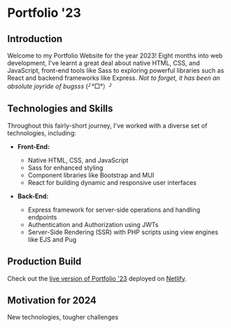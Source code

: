 # Portfolio '23

## Introduction
Welcome to my Portfolio Website for the year 2023! Eight months into web development, I've learnt a great deal about native HTML, CSS, and JavaScript, front-end tools like Sass to exploring powerful libraries such as React and backend frameworks like Express. _Not to forget, it has been an absolute joyride of bugsss_ (╯°□°）╯ 

## Technologies and Skills
Throughout this fairly-short journey, I've worked with a diverse set of technologies, including:
- **Front-End:**
  - Native HTML, CSS, and JavaScript
  - Sass for enhanced styling
  - Component libraries like Bootstrap and MUI
  - React for building dynamic and responsive user interfaces

- **Back-End:**
  - Express framework for server-side operations and handling endpoints
  - Authentication and Authorization using JWTs
  - Server-Side Rendering (SSR) with PHP scripts using view engines like EJS and Pug

## Production Build
Check out the [live version of Portfolio '23](https://namanpuri.netlify.app/) deployed on [Netlify](https://www.netlify.com/).

## Motivation for 2024
New technologies, tougher challenges
